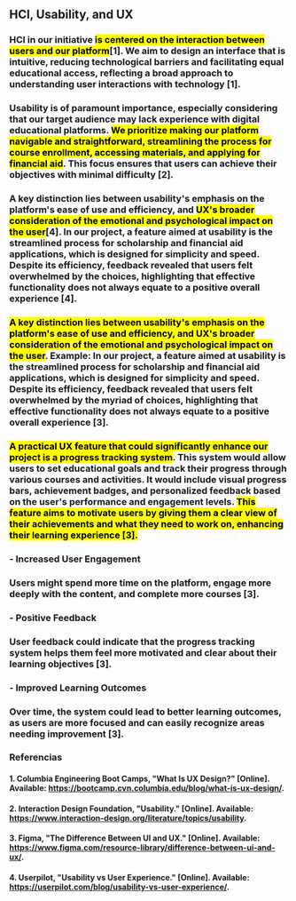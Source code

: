 ## HCI, Usability, and UX

### **HCI** in our initiative <mark>is centered on the interaction between users and our platform</mark>[1]. We aim to design an interface that is intuitive, reducing technological barriers and facilitating equal educational access, reflecting a broad approach to understanding user interactions with technology [1].

### **Usability** is of paramount importance, especially considering that our target audience may lack experience with digital educational platforms. <mark>We prioritize making our platform navigable and straightforward, streamlining the process for course enrollment, accessing materials, and applying for financial aid</mark>. This focus ensures that users can achieve their objectives with minimal difficulty [2].

### A key distinction lies between **usability's** emphasis on the platform's ease of use and efficiency, and <mark>**UX's** broader consideration of the emotional and psychological impact on the user</mark>[4]. In our project, a feature aimed at usability is the streamlined process for scholarship and financial aid applications, which is designed for simplicity and speed. Despite its efficiency, feedback revealed that users felt overwhelmed by the choices, highlighting that effective functionality does not always equate to a positive overall experience [4].

### <mark> A key distinction lies between usability's emphasis on the platform's ease of use and efficiency, and UX's broader consideration of the emotional and psychological impact on the user</mark>. Example: In our project, a feature aimed at usability is the streamlined process for scholarship and financial aid applications, which is designed for simplicity and speed. Despite its efficiency, feedback revealed that users felt overwhelmed by the myriad of choices, highlighting that effective functionality does not always equate to a positive overall experience [3].

### <mark>A practical UX feature that could significantly enhance our project is a progress tracking system</mark>. This system would allow users to set educational goals and track their progress through various courses and activities. It would include visual progress bars, achievement badges, and personalized feedback based on the user's performance and engagement levels. <mark>This feature aims to motivate users by giving them a clear view of their achievements and what they need to work on, enhancing their learning experience [3].</mark>

### - Increased User Engagement
### Users might spend more time on the platform, engage more deeply with the content, and complete more courses [3].
### - Positive Feedback
### User feedback could indicate that the progress tracking system helps them feel more motivated and clear about their learning objectives [3].
### - Improved Learning Outcomes
### Over time, the system could lead to better learning outcomes, as users are more focused and can easily recognize areas needing improvement [3].

### Referencias

#### 1. Columbia Engineering Boot Camps, "What Is UX Design?" [Online]. Available: https://bootcamp.cvn.columbia.edu/blog/what-is-ux-design/.

#### 2. Interaction Design Foundation, "Usability." [Online]. Available: https://www.interaction-design.org/literature/topics/usability.

#### 3. Figma, "The Difference Between UI and UX." [Online]. Available: https://www.figma.com/resource-library/difference-between-ui-and-ux/.

#### 4. Userpilot, "Usability vs User Experience." [Online]. Available: https://userpilot.com/blog/usability-vs-user-experience/.